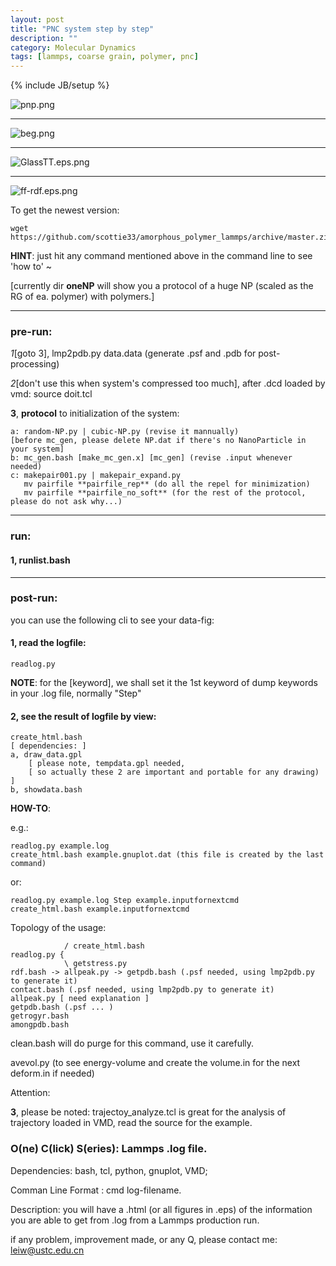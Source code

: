```yaml
---
layout: post
title: "PNC system step by step"
description: ""
category: Molecular Dynamics
tags: [lammps, coarse grain, polymer, pnc]
---
```

{% include JB/setup %}

![pnp.png](/images/2013/April/25/pnp.png)

---

![beg.png](/images/2013/April/25/beg.png)

---

![GlassTT.eps.png](/images/2013/April/25/GlassTT.eps.png)

---

![ff-rdf.eps.png](/images/2013/April/25/ff-rdf.eps.png)

To get the newest version:

    wget https://github.com/scottie33/amorphous_polymer_lammps/archive/master.zip 

**HINT**: just hit any command mentioned above in the command line to see 'how to' ~

\[currently dir **oneNP** will show you a protocol of a huge NP (scaled as the RG of ea. polymer) with polymers.\]

----

### pre-run: 

*1*\[goto 3\], lmp2pdb.py data.data (generate .psf and .pdb for post-processing)

*2*\[don't use this when system's compressed too much\], after .dcd loaded by vmd: source doit.tcl

**3**, **protocol** to initialization of the system:

    a: random-NP.py | cubic-NP.py (revise it mannually)
    [before mc_gen, please delete NP.dat if there's no NanoParticle in your system]
    b: mc_gen.bash [make_mc_gen.x] [mc_gen] (revise .input whenever needed)
    c: makepair001.py | makepair_expand.py
       mv pairfile **pairfile_rep** (do all the repel for minimization)
       mv pairfile **pairfile_no_soft** (for the rest of the protocol, please do not ask why...)

----

### run:

#### 1, runlist.bash

---

### post-run:

you can use the following cli to see your data-fig:

#### 1, read the logfile:

    readlog.py

**NOTE**: for the \[keyword\], we shall set it the 1st keyword of dump keywords in your .log file, normally "Step"

#### 2, see the result of logfile by view:

    create_html.bash
    [ dependencies: ]
    a, draw_data.gpl 
        [ please note, tempdata.gpl needed, 
        [ so actually these 2 are important and portable for any drawing) ]
    b, showdata.bash

**HOW-TO**:

e.g.:

    readlog.py example.log
    create_html.bash example.gnuplot.dat (this file is created by the last command)

or:

    readlog.py example.log Step example.inputfornextcmd 
    create_html.bash example.inputfornextcmd

Topology of the usage:

                / create_html.bash
    readlog.py {
                \ getstress.py
    rdf.bash -> allpeak.py -> getpdb.bash (.psf needed, using lmp2pdb.py to generate it)
    contact.bash (.psf needed, using lmp2pdb.py to generate it) 
    allpeak.py [ need explanation ]
    getpdb.bash (.psf ... )
    getrogyr.bash
    amongpdb.bash

clean.bash will do purge for this command, use it carefully.

avevol.py (to see energy-volume and create the volume.in for the next deform.in if needed)

Attention:

**3**, please be noted: trajectoy_analyze.tcl is great for the analysis of trajectory loaded in VMD, read the source for the example.


### O(ne) C(lick) S(eries): Lammps .log file.

Dependencies: bash, tcl, python, gnuplot, VMD;

Comman Line Format : cmd log-filename.

Description: you will have a .html (or all figures in .eps) of the information you are able to get from .log from a Lammps production run.

if any problem, improvement made, or any Q, please contact me: leiw@ustc.edu.cn
